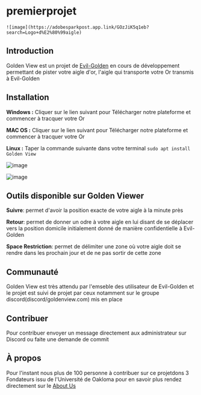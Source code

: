 # **premierprojet** #

	![image](https://adobesparkpost.app.link/GOzJiK5q1eb?search=Logo+d%E2%80%99aigle)

## **Introduction**
	
Golden View est un projet de [Evil-Golden](Evil_Golden.com) en cours de développement permettant de pister votre aigle d'or, l'aigle qui transporte votre Or transmis à Evil-Golden
## **Installation**

**Windows :** Cliquer sur le lien suivant pour Télécharger notre plateforme et commencer à tracquer votre Or 

**MAC OS :** Cliquer sur le lien suivant pour Télécharger notre plateforme et commencer à tracquer votre Or 

**Linux :** Taper la commande suivante dans votre terminal `sudo apt install Golden View` 

![image](https://www.google.com/imgres?imgurl=https%3A%2F%2Fwww.gouvernement.fr%2Fsites%2Fdefault%2Ffiles%2Fcimages%2Fappstore-badge.png&imgrefurl=https%3A%2F%2Fwww.gouvernement.fr%2Finfo-coronavirus%2Ftousanticovid&tbnid=NYSQCirXluYYvM&vet=12ahUKEwiLgrSR-6P7AhXxWqQEHab0CkMQMygFegUIARDJAQ..i&docid=1zzqXd0gViy3bM&w=1270&h=400&q=cliquer%20app%20store&hl=fr&client=ubuntu&ved=2ahUKEwiLgrSR-6P7AhXxWqQEHab0CkMQMygFegUIARDJAQ)

![image](https://www.google.com/imgres?imgurl=https%3A%2F%2Fimpulseradargpr.com%2Fwp-content%2Fuploads%2F2021%2F07%2Fgoogle-play-badge.png&imgrefurl=https%3A%2F%2Fimpulseradargpr.com%2Ffr%2Fviewpoint-app-now-available-on-google-play%2F&tbnid=Z6-CI0RGXiH-6M&vet=12ahUKEwjEsN-t-6P7AhWXnycCHZEwC-MQMygBegUIARC5AQ..i&docid=zl-Hr3FvlgmvlM&w=646&h=250&q=download%20google%20play&hl=fr&client=ubuntu&ved=2ahUKEwjEsN-t-6P7AhWXnycCHZEwC-MQMygBegUIARC5AQ)

## **Outils disponible sur Golden Viewer**
 
 **Suivre**: permet d'avoir la position exacte de votre aigle à la minute près

 **Retour**: permet de donner un odre à votre aigle en lui disant de se déplacer vers la position domicile initialement donné de manière confidentielle à Evil-Golden

 **Space Restriction**: permet de délimiter une zone où votre aigle doit se rendre dans les prochain jour et de ne pas sortir de cette zone


## Communauté
Golden View est très attendu par l'emseble des utilisateur de Evil-Golden et le projet est suivi de projet par ceux notamment sur le groupe discord(discord/goldenview.com) mis en place
## Contribuer
Pour contribuer envoyer un message directement aux administrateur sur Discord ou faite une demande de commit

## À propos
Pour l'instant nous plus de 100 personne à contribuer sur ce projetdons 3 Fondateurs issu de l'Université de Oakloma pour en savoir plus rendez directement sur le [About Us](GOlden-View/About-us)